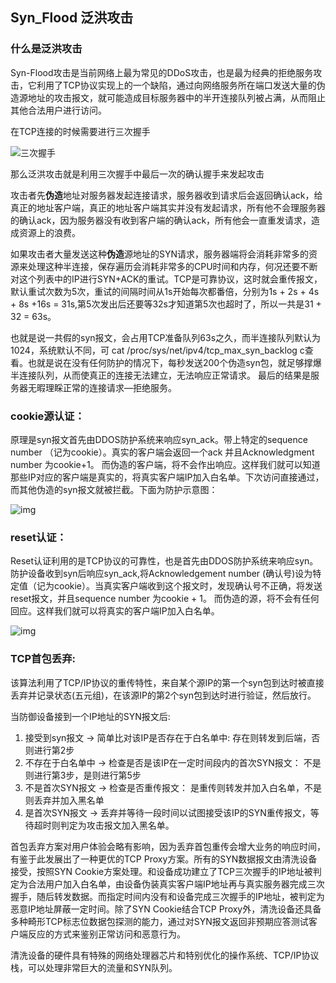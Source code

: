 ## Syn_Flood 泛洪攻击

### 什么是泛洪攻击

Syn-Flood攻击是当前网络上最为常见的DDoS攻击，也是最为经典的拒绝服务攻击，它利用了TCP协议实现上的一个缺陷，通过向网络服务所在端口发送大量的伪造源地址的攻击报文，就可能造成目标服务器中的半开连接队列被占满，从而阻止其他合法用户进行访问。

在TCP连接的时候需要进行三次握手

![三次握手](https://img-blog.csdnimg.cn/20201128104319584.png)

那么泛洪攻击就是利用三次握手中最后一次的确认握手来发起攻击

攻击者先**伪造**地址对服务器发起连接请求，服务器收到请求后会返回确认ack，给真正的地址客户端，真正的地址客户端其实并没有发起请求，所有他不会理服务器的确认ack，因为服务器没有收到客户端的确认ack，所有他会一直重发请求，造成资源上的浪费。

如果攻击者大量发送这种**伪造**源地址的SYN请求，服务器端将会消耗非常多的资源来处理这种半连接，保存遍历会消耗非常多的CPU时间和内存，何况还要不断对这个列表中的IP进行SYN+ACK的重试。TCP是可靠协议，这时就会重传报文，默认重试次数为5次，重试的间隔时间从1s开始每次都番倍，分别为1s + 2s + 4s + 8s +16s = 31s,第5次发出后还要等32s才知道第5次也超时了，所以一共是31 + 32 = 63s。

也就是说一共假的syn报文，会占用TCP准备队列63s之久，而半连接队列默认为1024，系统默认不同，可 cat /proc/sys/net/ipv4/tcp_max_syn_backlog c查看。也就是说在没有任何防护的情况下，每秒发送200个伪造syn包，就足够撑爆半连接队列，从而使真正的连接无法建立，无法响应正常请求。 最后的结果是服务器无暇理睬正常的连接请求—拒绝服务。

### **cookie源认证：** 

原理是syn报文首先由DDOS防护系统来响应syn_ack。带上特定的sequence number （记为cookie）。真实的客户端会返回一个ack 并且Acknowledgment number 为cookie+1。 而伪造的客户端，将不会作出响应。这样我们就可以知道那些IP对应的客户端是真实的，将真实客户端IP加入白名单。下次访问直接通过，而其他伪造的syn报文就被拦截。下面为防护示意图： 

 ![img](https://img-blog.csdn.net/201808221657522?watermark/2/text/aHR0cHM6Ly9ibG9nLmNzZG4ubmV0L3FxXzM0Nzc3NjAw/font/5a6L5L2T/fontsize/400/fill/I0JBQkFCMA==/dissolve/70)

### **reset认证：** 

Reset认证利用的是TCP协议的可靠性，也是首先由DDOS防护系统来响应syn。防护设备收到syn后响应syn_ack,将Acknowledgement number (确认号)设为特定值（记为cookie）。当真实客户端收到这个报文时，发现确认号不正确，将发送reset报文，并且sequence number 为cookie + 1。 而伪造的源，将不会有任何回应。这样我们就可以将真实的客户端IP加入白名单。 

![img](https://img-blog.csdn.net/20180822170021584?watermark/2/text/aHR0cHM6Ly9ibG9nLmNzZG4ubmV0L3FxXzM0Nzc3NjAw/font/5a6L5L2T/fontsize/400/fill/I0JBQkFCMA==/dissolve/70)

### TCP首包丢弃:

该算法利用了TCP/IP协议的重传特性，来自某个源IP的第一个syn包到达时被直接丢弃并记录状态(五元组)，在该源IP的第2个syn包到达时进行验证，然后放行。

当防御设备接到一个IP地址的SYN报文后:

1. 接受到syn报文   -> 简单比对该IP是否存在于白名单中:  存在则转发到后端，否则进行第2步
2. 不存在于白名单中 -> 检查是否是该IP在一定时间段内的首次SYN报文： 不是则进行第3步，是则进行第5步
3. 不是首次SYN报文 -> 检查是否重传报文： 是重传则转发并加入白名单，不是则丢弃并加入黑名单
4. 是首次SYN报文  -> 丢弃并等待一段时间以试图接受该IP的SYN重传报文，等待超时则判定为攻击报文加入黑名单。

 

首包丢弃方案对用户体验会略有影响，因为丢弃首包重传会增大业务的响应时间，有鉴于此发展出了一种更优的TCP Proxy方案。所有的SYN数据报文由清洗设备接受，按照SYN Cookie方案处理。和设备成功建立了TCP三次握手的IP地址被判定为合法用户加入白名单，由设备伪装真实客户端IP地址再与真实服务器完成三次握手，随后转发数据。而指定时间内没有和设备完成三次握手的IP地址，被判定为恶意IP地址屏蔽一定时间。除了SYN Cookie结合TCP Proxy外，清洗设备还具备多种畸形TCP标志位数据包探测的能力，通过对SYN报文返回非预期应答测试客户端反应的方式来鉴别正常访问和恶意行为。

清洗设备的硬件具有特殊的网络处理器芯片和特别优化的操作系统、TCP/IP协议栈，可以处理非常巨大的流量和SYN队列。